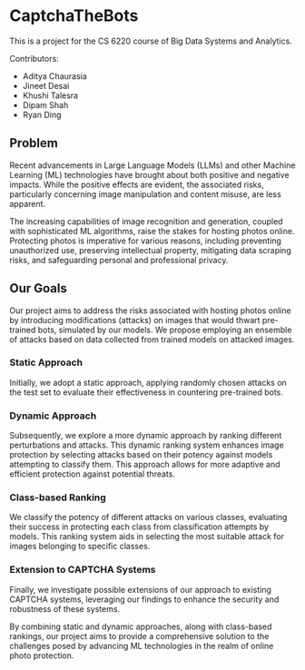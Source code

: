 # CaptchaTheBots

This is a project for the CS 6220 course of Big Data Systems and Analytics.

Contributors:

- Aditya Chaurasia
- Jineet Desai
- Khushi Talesra
- Dipam Shah
- Ryan Ding

## Problem
Recent advancements in Large Language Models (LLMs) and other Machine Learning (ML) technologies have brought about both positive and negative impacts. While the positive effects are evident, the associated risks, particularly concerning image manipulation and content misuse, are less apparent.

The increasing capabilities of image recognition and generation, coupled with sophisticated ML algorithms, raise the stakes for hosting photos online. Protecting photos is imperative for various reasons, including preventing unauthorized use, preserving intellectual property, mitigating data scraping risks, and safeguarding personal and professional privacy.

## Our Goals
Our project aims to address the risks associated with hosting photos online by introducing modifications (attacks) on images that would thwart pre-trained bots, simulated by our models. We propose employing an ensemble of attacks based on data collected from trained models on attacked images.

### Static Approach
Initially, we adopt a static approach, applying randomly chosen attacks on the test set to evaluate their effectiveness in countering pre-trained bots.

### Dynamic Approach
Subsequently, we explore a more dynamic approach by ranking different perturbations and attacks. This dynamic ranking system enhances image protection by selecting attacks based on their potency against models attempting to classify them. This approach allows for more adaptive and efficient protection against potential threats.

### Class-based Ranking
We classify the potency of different attacks on various classes, evaluating their success in protecting each class from classification attempts by models. This ranking system aids in selecting the most suitable attack for images belonging to specific classes.

### Extension to CAPTCHA Systems
Finally, we investigate possible extensions of our approach to existing CAPTCHA systems, leveraging our findings to enhance the security and robustness of these systems.

By combining static and dynamic approaches, along with class-based rankings, our project aims to provide a comprehensive solution to the challenges posed by advancing ML technologies in the realm of online photo protection.
